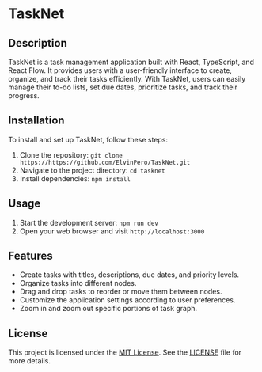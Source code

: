 # TaskNet

## Description

TaskNet is a task management application built with React, TypeScript, and React Flow. It provides users with a user-friendly interface to create, organize, and track their tasks efficiently. 
With TaskNet, users can easily manage their to-do lists, set due dates, prioritize tasks, and track their progress.

## Installation

To install and set up TaskNet, follow these steps:

1. Clone the repository: `git clone https://https://github.com/ElvinPero/TaskNet.git`
2. Navigate to the project directory: `cd tasknet`
3. Install dependencies: `npm install`

## Usage

1. Start the development server: `npm run dev`
2. Open your web browser and visit `http://localhost:3000`


## Features

- Create tasks with titles, descriptions, due dates, and priority levels.
- Organize tasks into different nodes.
- Drag and drop tasks to reorder or move them between nodes.
- Customize the application settings according to user preferences.
- Zoom in and zoom out specific portions of task graph.


## License

This project is licensed under the [MIT License](LICENSE). See the [LICENSE](LICENSE) file for more details.

